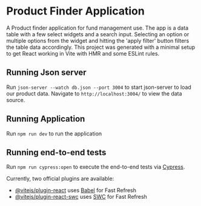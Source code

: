 # Product Finder Application

A Product finder application for fund management use. The app is a data table with a few select widgets and a search input. Selecting an option or
multiple options from the widget and hitting the 'apply filter' button filters the table data accordingly. This project was generated with a minimal setup to get React working in Vite with HMR and some ESLint rules.

## Running Json server

Run `json-server --watch db.json --port 3004` to start json-server to load our product data. Navigate to `http://localhost:3004/` to view the data source.

## Running Application

Run `npm run dev` to run the application

## Running end-to-end tests

Run `npm run cypress:open` to execute the end-to-end tests via [Cypress](https://www.cypress.io/).
 

Currently, two official plugins are available:

- [@vitejs/plugin-react](https://github.com/vitejs/vite-plugin-react/blob/main/packages/plugin-react/README.md) uses [Babel](https://babeljs.io/) for Fast Refresh
- [@vitejs/plugin-react-swc](https://github.com/vitejs/vite-plugin-react-swc) uses [SWC](https://swc.rs/) for Fast Refresh
